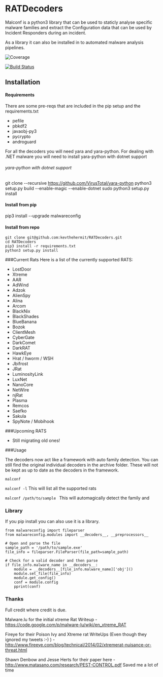 RATDecoders
===========

Malconf is a python3 library that can be used to staticly analyse specific malware families and extract the Configuration data that can be used by 
Incident Responders during an incident. 

As a library it can also be installed in to automated malware analysis pipelines. 


![Coverage](https://codecov.io/gh/kevthehermit/RATDecoders/branch/master/graph/badge.svg "Coverage")

[![Build Status](https://travis-ci.com/kevthehermit/RATDecoders.svg?branch=master)](https://travis-ci.com/kevthehermit/RATDecoders)


## Installation

#### Requirements

There are some pre-reqs that are included in the pip setup and the requirements.txt

- pefile
- pbkdf2
- javaobj-py3
- pycrypto
- androguard

For all the decoders you will need yara and yara-python. For dealing with .NET malware you will need to install yara-python with dotnet support

###### yara-python with dotnet support

git clone --recursive https://github.com/VirusTotal/yara-python
python3 setup.py build --enable-magic --enable-dotnet
sudo python3 setup.py install

#### Install from pip

pip3 install --upgrade malwareconfig

#### Install from repo

```
git clone git@github.com:kevthehermit/RATDecoders.git
cd RATDecoders
pip3 install -r requirements.txt
python3 setup.py install
```

###Current Rats
Here is a list of the currently supported RATS:

  - LostDoor
  - Xtreme
  - AAR
  - AdWind
  - Adzok
  - AlienSpy
  - Alina
  - Arcom
  - BlackNix
  - BlackShades
  - BlueBanana
  - Bozok
  - ClientMesh
  - CyberGate
  - DarkComet
  - DarkRAT
  - HawkEye
  - Hrat / hworm / WSH
  - Jbifrost
  - JRat
  - LuminosityLink
  - LuxNet
  - NanoCore
  - NetWire
  - njRat
  - Plasma
  - Remcos
  - Saefko
  - Sakula
  - SpyNote / Mobihook

###Upcoming RATS

- Still migrating old ones!

###Usage

The decoders now act like a framework with auto family detection. You can still find the original individual decoders in the archive folder. These will not be 
kept as up to date as the decoders in the framework. 

```malconf```

```malconf -l``` This will list all the supported rats

```malconf /path/to/sample ``` This will automagically detect the family and 

### Library

If you pip install you can also use it is a library. 

```
from malwareconfig import fileparser
from malwareconfig.modules import __decoders__, __preprocessors__

# Open and parse the file
sample_path = '/path/to/sample.exe'
file_info = fileparser.FileParser(file_path=sample_path)

# Check for a valid decoder and then parse
if file_info.malware_name in __decoders__:
    module = __decoders__[file_info.malware_name]['obj']()
    module.set_file(file_info)
    module.get_config()
    conf = module.config
    pprint(conf)

```


### Thanks

Full credit where credit is due. 

Malware.lu for the initial xtreme Rat Writeup - https://code.google.com/p/malware-lu/wiki/en_xtreme_RAT

Fireye for their Poison Ivy and Xtreme rat WriteUps (Even though they ignored my tweets :-) ) - http://www.fireeye.com/blog/technical/2014/02/xtremerat-nuisance-or-threat.html

Shawn Denbow and Jesse Herts for their paper here - http://www.matasano.com/research/PEST-CONTROL.pdf Saved me a lot of time 

